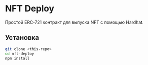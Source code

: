 # NFT Deploy

Простой ERC-721 контракт для выпуска NFT с помощью Hardhat.

## Установка
```bash
git clone <this-repo>
cd nft-deploy
npm install
